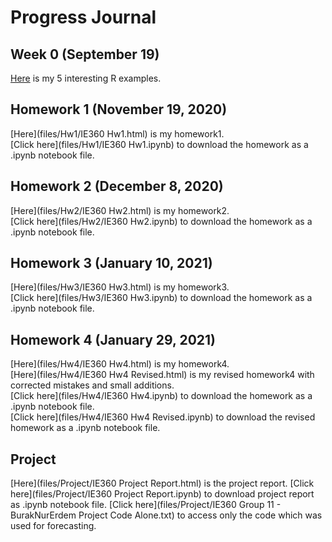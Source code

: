 # Progress Journal

## Week 0 (September 19)

[Here](files/example_homework_0.html) is my 5 interesting R examples.

## Homework 1 (November 19, 2020)

[Here](files/Hw1/IE360 Hw1.html)  is my homework1.  
[Click here](files/Hw1/IE360 Hw1.ipynb) to download the homework as a .ipynb notebook file.

## Homework 2 (December 8, 2020)

[Here](files/Hw2/IE360 Hw2.html)  is my homework2.<br>
[Click here](files/Hw2/IE360 Hw2.ipynb) to download the homework as a .ipynb notebook file.

## Homework 3 (January 10, 2021)

[Here](files/Hw3/IE360 Hw3.html)  is my homework3.<br>
[Click here](files/Hw3/IE360 Hw3.ipynb) to download the homework as a .ipynb notebook file.

## Homework 4 (January 29, 2021)

[Here](files/Hw4/IE360 Hw4.html)  is my homework4.<br>
[Here](files/Hw4/IE360 Hw4 Revised.html)  is my revised homework4 with corrected mistakes and small additions.<br>
[Click here](files/Hw4/IE360 Hw4.ipynb) to download the homework as a .ipynb notebook file.<br>
[Click here](files/Hw4/IE360 Hw4 Revised.ipynb) to download the revised homework as a .ipynb notebook file.

## Project

[Here](files/Project/IE360 Project Report.html) is the project report.
[Click here](files/Project/IE360 Project Report.ipynb) to download project report as .ipynb notebook file.
[Click here](files/Project/IE360 Group 11 - BurakNurErdem Project Code Alone.txt) to access only the code which was used for forecasting.
